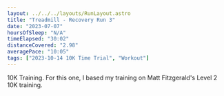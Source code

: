 ```yaml
---
layout: ../../../layouts/RunLayout.astro
title: "Treadmill - Recovery Run 3"
date: "2023-07-07"
hoursOfSleep: "N/A"
timeElapsed: "30:02"
distanceCovered: "2.98"
averagePace: "10:05"
tags: ["2023-10-14 10K Time Trial", "Workout"]
---
```


10K Training. For this one, I based my training on Matt Fitzgerald's Level 2 10K training.
